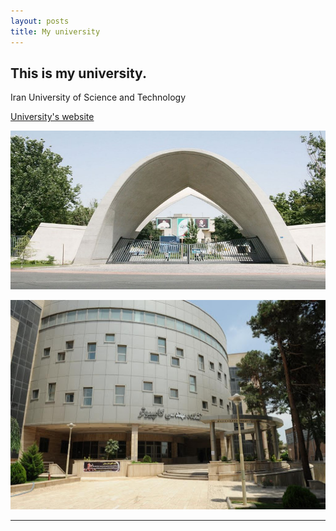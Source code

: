 ```yaml
---
layout: posts
title: My university
---
```


## This is my university.
Iran University of Science and Technology

[University's website](http://www.iust.ac.ir/)


![alt text](../assets/images/daneshgah.jpg "IUST College")


![alt text](../assets/images/daneshkade.jpg "CE")

---